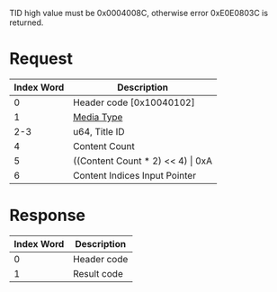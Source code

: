 TID high value must be 0x0004008C, otherwise error 0xE0E0803C is
returned.

# Request

| Index Word | Description                                            |
|------------|--------------------------------------------------------|
| 0          | Header code \[0x10040102\]                             |
| 1          | [Media Type](Filesystem_services#MediaType "wikilink") |
| 2-3        | u64, Title ID                                          |
| 4          | Content Count                                          |
| 5          | ((Content Count \* 2) \<\< 4) \| 0xA                   |
| 6          | Content Indices Input Pointer                          |

# Response

| Index Word | Description |
|------------|-------------|
| 0          | Header code |
| 1          | Result code |